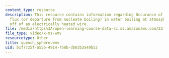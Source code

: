 ```yaml
---
content_type: resource
description: This resource contains information regarding Occurance of critical heat
  flux (or departure from nucleate boiling) in water boiling at atmospheric pressure
  off of an electrically heated wire.
file: /media/https%3A/open-learning-course-data-rc.s3.amazonaws.com/22-312-engineering-of-nuclear-reactors-fall-2015/b1f7725fa55649147b8bdb03b3a49b52_quench_sphere.wmv
file_type: video/x-ms-wmv
resourcetype: Other
title: quench_sphere.wmv
uid: b1f7725f-a556-4914-7b8b-db03b3a49b52
---
```

